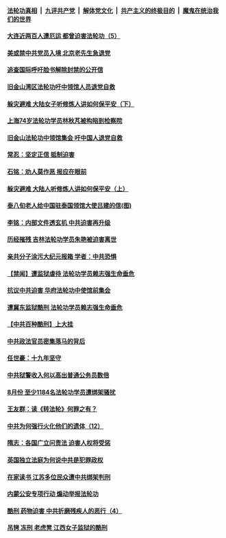 

####  [法轮功真相](../../../../basic/blob/master/README.md?t=09242103) &nbsp;|&nbsp; [九评共产党](../../../../9ping.md/blob/master/README.md?t=09242103) &nbsp;|&nbsp; [解体党文化](../../../../jtdwh.md/blob/master/README.md?t=09242103)  &nbsp;|&nbsp; [共产主义的终极目的](../../../../gczydzjmd.md/blob/master/README.md?t=09242103) &nbsp;|&nbsp; [魔鬼在统治我们的世界](../../../../mgztzwmdsj.md/blob/master/README.md?t=09242103) 

#### [大连近两百人遭厄运 都曾迫害法轮功（5）](../pages/prog424/a102948028.md?t=09242103) 

#### [美或禁中共党员入境 北京老先生急退党](../pages/prog424/a102948024.md?t=09242103) 

#### [追查国际呼吁脸书解除封禁的公开信](../pages/prog424/a102947883.md?t=09242103) 

#### [旧金山湾区法轮功吁中领馆人员退党自救](../pages/prog424/a102947335.md?t=09242103) 

#### [躲灾避难 大陆女子听修炼人讲如何保平安（下）](../pages/prog424/a102947239.md?t=09242103) 

#### [上海74岁法轮功学员林秋芃被构陷到检察院](../pages/prog424/a102947207.md?t=09242103) 

#### [旧金山法轮功中领馆集会 吁中国人退党自救](../pages/prog424/a102947135.md?t=09242103) 

#### [常忍：坚定正信 抵制迫害](../pages/prog424/a102946808.md?t=09242103) 

#### [石铭：劝人莫作恶 报应在眼前](../pages/prog424/a102946588.md?t=09242103) 

#### [躲灾避难 大陆人听修炼人讲如何保平安（上）](../pages/prog424/a102946359.md?t=09242103) 

#### [泰八旬老人给中国驻泰国领馆大使吕建的信(图)](../pages/prog424/a102946228.md?t=09242103) 

#### [李铭：内部文件透玄机 中共迫害再升级](../pages/prog424/a102945802.md?t=09242103) 

#### [历经摧残 吉林法轮功学员朱艳被迫害离世](../pages/prog424/a102945624.md?t=09242103) 

#### [亲共分子涂污大纪元报箱 学者：中共恐惧](../pages/prog424/a102945499.md?t=09242103) 

#### [【禁闻】遭监狱虐待 法轮功学员赖志强生命垂危](../pages/prog424/a102945444.md?t=09242103) 

#### [抗议中共迫害 华府法轮功中使馆前集会](../pages/prog424/a102945291.md?t=09242103) 

#### [遭冀东监狱酷刑 法轮功学员赖志强生命垂危](../pages/prog424/a102945228.md?t=09242103) 

#### [【中共百种酷刑】上大挂](../pages/prog424/a102945198.md?t=09242103) 

#### [中共政法官员密集落马的背后](../pages/prog424/a102944813.md?t=09242103) 

#### [任世豪：十九年坚守](../pages/prog424/a102944627.md?t=09242103) 

#### [中共狱警收入何以高出普通公务员数倍](../pages/prog424/a102944356.md?t=09242103) 

#### [8月份 至少1184名法轮功学员遭绑架骚扰](../pages/prog424/a102943544.md?t=09242103) 

#### [王友群：读《转法轮》何罪之有？](../pages/prog424/a102942949.md?t=09242103) 

#### [中共为何强行火化他们的遗体（12）](../pages/prog424/a102942736.md?t=09242103) 

#### [隋志：各国广立问责法 迫害人权将受惩](../pages/prog424/a102942068.md?t=09242103) 

#### [英国独立法庭为何说中共是犯罪政权](../pages/prog424/a102941809.md?t=09242103) 

#### [在家读书 江苏多位民众遭中共绑架判刑](../pages/prog424/a102941792.md?t=09242103) 

#### [内蒙公安专项行动 煽动举报法轮功](../pages/prog424/a102941293.md?t=09242103) 

#### [酷刑 药物迫害 中共折磨残疾人的恶行（4）](../pages/prog424/a102941063.md?t=09242103) 

#### [吊铐 冻刑 老虎凳 江西女子监狱的酷刑](../pages/prog424/a102941043.md?t=09242103) 

